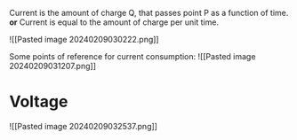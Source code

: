 Current is the amount of charge Q, that passes point P as a function of time.
**or**
Current is equal to the amount of charge per unit time.

![[Pasted image 20240209030222.png]]

Some points of reference for current consumption:
![[Pasted image 20240209031207.png]]

# Voltage

![[Pasted image 20240209032537.png]]

